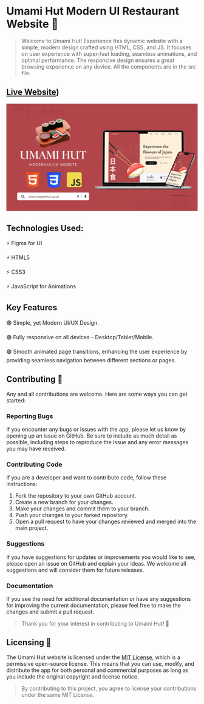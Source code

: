 # Umami Hut Modern UI Restaurant Website  :sushi:

>Welcome to Umami Hut! Experience this dynamic website with a simple, modern design crafted using HTML, CSS, and JS. It focuses on user experience with super-fast loading, seamless animations, and optimal performance. The responsive design ensures a great browsing experience on any device. All the components are in the src file.

## [Live Website](https://umamihut.co.uk/))

![Preview](/preview.png)

## Technologies Used:

:zap: Figma for UI

:zap: HTML5

:zap: CSS3

:zap: JavaScript for Animations


## Key Features

:green_circle:  Simple, yet Modern UI/UX Design.

:green_circle:  Fully responsive on all devices - Desktop/Tablet/Mobile.

:green_circle:  Smooth animated page transitions, enhancing the user experience by providing seamless navigation between different sections or pages. 


## Contributing  :open_hands:

Any and all contributions are welcome. Here are some ways you can get started:

### Reporting Bugs

If you encounter any bugs or issues with the app, please let us know by opening up an issue on GitHub. Be sure to include as much detail as possible, including steps to reproduce the issue and any error messages you may have received.

### Contributing Code

If you are a developer and want to contribute code, follow these instructions:

1. Fork the repository to your own GitHub account.
2. Create a new branch for your changes.
3. Make your changes and commit them to your branch.
4. Push your changes to your forked repository.
5. Open a pull request to have your changes reviewed and merged into the main project.

### Suggestions

If you have suggestions for updates or improvements you would like to see, please open an issue on GitHub and explain your ideas. We welcome all suggestions and will consider them for future releases.

### Documentation

If you see the need for additional documentation or have any suggestions for improving the current documentation, please feel free to make the changes and submit a pull request.

>Thank you for your interest in contributing to Umami Hut! :pray:


## Licensing  :scroll:

The Umami Hut website is licensed under the [MIT License](https://opensource.org/license/mit/), which is a permissive open-source license. This means that you can use, modify, and distribute the app for both personal and commercial purposes as long as you include the original copyright and license notice.

>By contributing to this project, you agree to license your contributions under the same MIT License.

